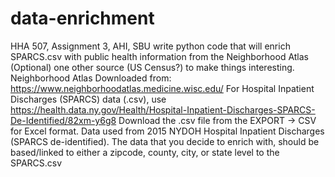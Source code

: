 # data-enrichment
HHA 507, Assignment 3, AHI, SBU
write python code that will enrich SPARCS.csv with public health information from the Neighborhood Atlas 
(Optional) one other source (US Census?) to make things interesting. 
Neighborhood Atlas Downloaded from: https://www.neighborhoodatlas.medicine.wisc.edu/
For Hospital Inpatient Discharges (SPARCS) data (.csv), use https://health.data.ny.gov/Health/Hospital-Inpatient-Discharges-SPARCS-De-Identified/82xm-y6g8
Download the .csv file from the EXPORT -> CSV for Excel format. Data used from 2015 NYDOH Hospital Inpatient Discharges (SPARCS de-identified).
The data that you decide to enrich with, should be based/linked to either a zipcode, county, city, or state level to the SPARCS.csv

